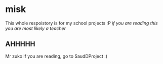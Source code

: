 # misk
This whole respoistory is for my school projects :P
*if you are reading this you are most likely a teacher*

## AHHHHH
Mr zuko if you are reading, go to SaudDProject :)
